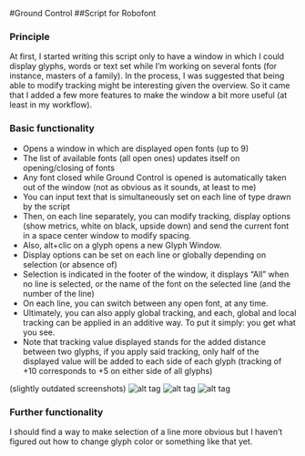#Ground Control
##Script for Robofont

### Principle
At first, I started writing this script only to have a window in which I could display glyphs, words or text set while I’m working on several fonts (for instance, masters of a family). In the process, I was suggested that being able to modify tracking might be interesting given the overview. So it came that I added a few more features to make the window a bit more useful (at least in my workflow). 

### Basic functionality
+ Opens a window in which are displayed open fonts (up to 9)
+ The list of available fonts (all open ones) updates itself on opening/closing of fonts
+ Any font closed while Ground Control is opened is automatically taken out of the window (not as obvious as it sounds, at least to me)
+ You can input text that is simultaneously set on each line of type drawn by the script
+ Then, on each line separately, you can modify tracking, display options (show metrics, white on black, upside down) and send the current font in a space center window to modify spacing.
+ Also, alt+clic on a glyph opens a new Glyph Window.
+ Display options can be set on each line or globally depending on selection (or absence of)
+ Selection is indicated in the footer of the window, it displays “All” when no line is selected, or the name of the font on the selected line (and the number of the line)
+ On each line, you can switch between any open font, at any time.
+ Ultimately, you can also apply global tracking, and each, global and local tracking can be applied in an additive way. To put it simply: you get what you see.
+ Note that tracking value displayed stands for the added distance between two glyphs, if you apply said tracking, only half of the displayed value will be added to each side of each glyph (tracking of +10 corresponds to +5 on either side of all glyphs)

(slightly outdated screenshots)
![alt tag](http://www.akalollip.com/images/github/Ground-Control-1.png)
![alt tag](http://www.akalollip.com/images/github/Ground-Control-2.png)
![alt tag](http://www.akalollip.com/images/github/Ground-Control-3.png)

### Further functionality
I should find a way to make selection of a line more obvious but I haven’t figured out how to change glyph color or something like that yet.
